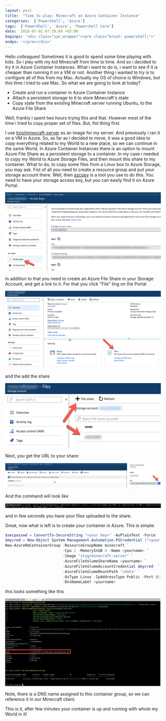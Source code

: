 ```yaml
---
layout: post
title:  "Time to play: Minecraft on Azure Container Instance"
categories:  ['PowerShell', 'Azure']
tags:  ['PowerShell', 'Azure', 'Powershell Core']
date:  2018-07-02 07:38:04 +03:00
beginps: '<div class="syn_wrapper"><pre class="brush: powershell;">'
endps: '</pre></div>'
---
```


Hello colleagues!
Sometimes it is good to spend some time playing with kids. So i play with my kid Minecraft from time to time. And so i decided to try it in Azure Container Instances. What i want to do is, i want to see if it is cheaper than running it on a VM or not. Another thing i wanted to try is to configure all of this from my Mac. Actually my OS of choice is Windows, but this time i tried to use Mac.
So what we are going to look at today?

- Create and run a container in Azure Container Instance
- Attach a persistent storage to it to store Minecraft's state
- Copy state from the existing Minecraft server running Ubuntu, to the Azure File Share

<!--more-->

Well, frankly i spent two hours trying this and that. However most of the time i tried to copy proper set of files. But, fist thing first.

I use [itzg/minecraft-server](https://hub.docker.com/r/itzg/minecraft-server/) as an image for my server. And previously i ran it on a VM in Azure. So, as far as i decided to move, it was a good idea to copy everything related to my World to a new place, so we can continue in the same World. In Azure Container Instances there is an option to mount Azure File Share as a persistent storage to a container. In my case i needed to copy my World to Azure Storage Files, and then mount this share to my container.
What to do, to copy some files from a Linux box to Azure Storage, you may ask. Fist of all you need to create a resource group and put your storage account there. Well, then [azcopy](https://docs.microsoft.com/en-us/azure/storage/common/storage-use-azcopy-linux) is a tool you use to do this. You need to have your storage access key, but you can easily find it on Azure Portal.

![storagekey](/images/posts/2018-07-02-Minecraft-on-Azure-Container-Instance/storageKey.png)

In addition to that you need to create an Azure File Share in your Storage Account, and get a link to it. For that you click "File" ling on the Portal

![filecreation1](/images/posts/2018-07-02-Minecraft-on-Azure-Container-Instance/fileShareCreate.png)

and the add the share

![filecreation2](/images/posts/2018-07-02-Minecraft-on-Azure-Container-Instance/fileShareCreate02.png)

Next, you get the URL to your share:

![fileshareurl](/images/posts/2018-07-02-Minecraft-on-Azure-Container-Instance/url.png)

And the command will look like

![azcopy](/images/posts/2018-07-02-Minecraft-on-Azure-Container-Instance/azCopy.png)

and in few seconds you have your files uploaded to the share.

Great, now what is left is to create your container in Azure. This is simple:

```powershell
$secpasswd = ConvertTo-SecureString "<your key>" -AsPlainText -Force
$mycred = New-Object System.Management.Automation.PSCredential ("<your storageacct name>", $secpasswd)
New-AzureRmContainerGroup -ResourceGroupName minecraft `
                          -Cpu 2 -MemoryInGB 4 -Name <yourname> `
                          -Image "itzg/minecraft-server" `
                          -AzureFileVolumeShareName <yourname> `
                          -AzureFileVolumeAccountCredential $mycred  `
                          -AzureFileVolumeMountPath "/data" `
                          -OsType Linux -IpAddressType Public -Port @(25565) `
                          -DnsNameLabel <yourname> 
```

this looks something like this

![create container](/images/posts/2018-07-02-Minecraft-on-Azure-Container-Instance/createContainer.png)

Note, there is a DNS name assigned to this container group, so we can reference it in our Minecraft client.

This is it, after few minutes your container is up and running with whole my World in it!